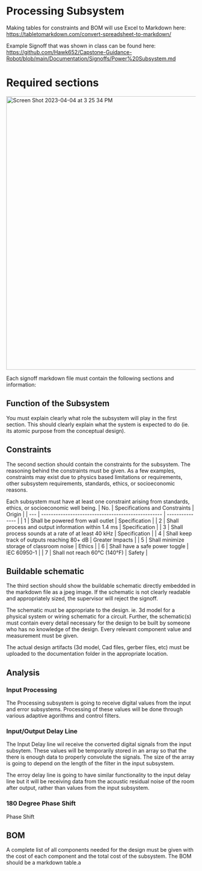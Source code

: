 # Processing Subsystem




Making tables for constraints and BOM will use Excel to Markdown here:
https://tabletomarkdown.com/convert-spreadsheet-to-markdown/

Example Signoff that was shown in class can be found here:
https://github.com/Hawk652/Capstone-Guidance-Robot/blob/main/Documentation/Signoffs/Power%20Subsystem.md

# Required sections

<img width="728" alt="Screen Shot 2023-04-04 at 3 25 34 PM" src="https://user-images.githubusercontent.com/123997954/229912228-53e792c0-7cce-496a-ace8-6fa46197ea0d.png">

Each signoff markdown file must contain the following sections and information:

## Function of the Subsystem

You must explain clearly what role the subsystem will play in the first section. This should clearly explain what the system is expected to do (ie. its atomic purpose from the conceptual design).

## Constraints

The second section should contain the constraints for the subsystem. The reasoning behind the constraints must be given. As a few examples, constraints may exist due to physics based limitations or requirements, other subsystem requirements, standards, ethics, or socioeconomic reasons. 

Each subsystem must have at least one constraint arising from standards, ethics, or socioeconomic well being.
| No. | Specifications and Constraints                     | Origin          |
| --- | -------------------------------------------------- | --------------- |
| 1   | Shall be powered from wall outlet                  | Specification   |
| 2   | Shall process and output information within 1.4 ms | Specification   |
| 3   | Shall process sounds at a rate of at least 40 kHz  | Specification   |
| 4   | Shall keep track of outputs reaching 80+ dB        | Greater Impacts |
| 5   | Shall minimize storage of classroom noise          | Ethics          |
| 6   | Shall have a safe power toggle                     | IEC 60950-1     |
| 7   | Shall not reach 60°C (140°F)                       | Safety          |

## Buildable schematic 

The third section should show the buildable schematic directly embedded in the markdown file as a jpeg image. If the schematic is not clearly readable and appropriately sized, the supervisor will reject the signoff. 

The schematic must be appropriate to the design. ie. 3d model for a physical system or wiring schematic for a circuit. Further, the schematic(s) must contain every detail necessary for the design to be built by someone who has no knowledge of the design. Every relevant component value and measurement must be given.

The actual design artifacts (3d model, Cad files, gerber files, etc) must be uploaded to the documentation folder in the appropriate location.

## Analysis

### Input Processing

The Processing subsystem is going to receive digital values from the input and error subsystems. Processing of these values will be done through various adaptive agorithms and control filters.

### Input/Output Delay Line
The Input Delay line wil receive the converted digital signals from the input subsytem. These values will be temporarily stored in an array so that the there is enough data to properly convolute the signals. The size of the array is going to depend on the length of the filter in the input subsystem.

The erroy delay line is going to have similar functionality to the input delay line but it will be receiving data from the acoustic residual noise of the room after output, rather than values from the input subsystem. 

### 180 Degree Phase Shift

Phase Shift

 

## BOM

A complete list of all components needed for the design must be given with the cost of each component and the total cost of the subsystem. The BOM should be a markdown table.a
